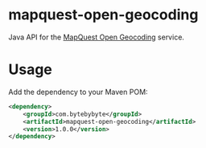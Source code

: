 mapquest-open-geocoding
=================

Java API for the [MapQuest Open Geocoding](http://open.mapquestapi.com/geocoding/) service.

# Usage

Add the dependency to your Maven POM:

```xml
<dependency>
	<groupId>com.bytebybyte</groupId>
	<artifactId>mapquest-open-geocoding</artifactId>
	<version>1.0.0</version>
</dependency>
```
